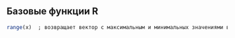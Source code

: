 ## Базовые функции R
```r
range(x)  ; возвращает вектор с максимальным и минимальных значениями вектора x
```
